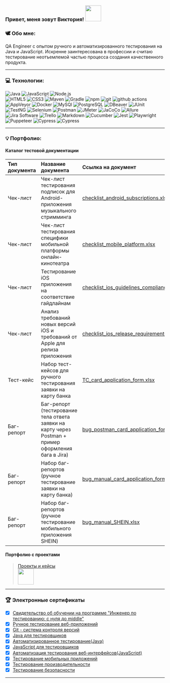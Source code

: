 ### Привет, меня зовут Виктория! <img src="https://media.giphy.com/media/mGcNjsfWAjY5AEZNw6/giphy.gif" width="50">



### 🕊 Обо мне:

QA Engineer с опытом ручного и автоматизированного тестирования на Java и JavaScript.
Искренне заинтересована в профессии и считаю тестирование неотъемлемой частью процесса создания качественного продукта.

---

### 💻 Технологии:
 <img alt="Java" src="https://img.shields.io/badge/Java-white?style=for-the-badge&logo=&logoColor=000000"/> <img alt="JavaScript" src="https://img.shields.io/badge/JavaScript-%23323330.svg?style=for-the-badge&logo=javascript&logoColor=23F7DF1E"/> <img alt="Node.js" src="https://img.shields.io/badge/Node.js-F5F5DC?style=for-the-badge&logo=nodedotjs&logoColor=339933"/>   
 <img alt="HTML5" src="https://img.shields.io/badge/-HTML5-E34F26?style=for-the-badge&logo=html5&logoColor=white"/>
 <img alt="CSS3" src="https://img.shields.io/badge/-CSS3-1572B6?style=for-the-badge&logo=#1572B6&logoColor=white"/>
 <img alt="Maven" src="https://img.shields.io/badge/-Maven-C71A36?style=for-the-badge&logo=apachemaven&logoColor=white"/>
 <img alt="Gradle" src="https://img.shields.io/badge/-Gradle-02303A?style=for-the-badge&logo=gradle&logoColor=white"/> 
 <img alt="npm" src="https://img.shields.io/badge/-npm-CB3837?style=for-the-badge&logo=npm&logoColor=white"/> 
 <img alt="git" src="https://img.shields.io/badge/-Git-F05032?style=for-the-badge&logo=git&logoColor=white" /> 
 <img alt="github actions" src="https://img.shields.io/badge/-Github_Actions-191970?style=for-the-badge&logo=github-actions&logoColor=white" />
 <img alt="AppVeyor" src="https://img.shields.io/badge/-AppVeyor-00B3E0?style=for-the-badge&logo=appveyor&logoColor=white"/>
 <img alt="Docker" src="https://img.shields.io/badge/-Docker-003153?style=for-the-badge&logo=docker&logoColor=white" />
 <img alt="MySQl" src="https://img.shields.io/badge/-MySQl-4479A1?style=for-the-badge&logo=mysql&logoColor=white"/>
 <img alt="PostgreSQL" src="https://img.shields.io/badge/-PostgreSQL-483D8B?style=for-the-badge&logo=mysql&logoColor=white"/>
 <img alt="DBeaver" src="https://img.shields.io/badge/-DBeaver-382923?style=for-the-badge&logo=dbeaver&logoColor=white"/>
 <img alt="JUnit" src="https://img.shields.io/badge/-JUnit-25A162?style=for-the-badge&logo=junit5&logoColor=white"/>
 <img alt="TestNG" src="https://img.shields.io/badge/-TestNG-36B6E5?style=for-the-badge&logo=&logoColor=white"/>
 <img alt="Selenium" src="https://img.shields.io/badge/-Selenium-43B02A?style=for-the-badge&logo=selenium&logoColor=white"/>
 <img alt="Postman" src="https://img.shields.io/badge/-Postman-FF6C37?style=for-the-badge&logo=postman&logoColor=white"/>
 <img alt="JMeter" src="https://img.shields.io/badge/-JMeter-D22128?style=for-the-badge&logo=apachejmeter&logoColor=white"/>
 <img alt="JaCoCo" src="https://img.shields.io/badge/-JaCoCo-FFEFD5?style=for-the-badge&logo=&logoColor=white"/>
 <img alt="Allure" src="https://img.shields.io/badge/-Allure-008000?style=for-the-badge&logo=&logoColor=white"/>
 <img alt="Jira Software" src="https://img.shields.io/badge/-Jira Software-0052CC?style=for-the-badge&logo=jirasoftware&logoColor=white"/>
 <img alt="Trello" src="https://img.shields.io/badge/-Trello-0052CC?style=for-the-badge&logo=trello&logoColor=white"/>
 <img alt="Markdown" src="https://img.shields.io/badge/-Markdown-%23323330.svg?style=for-the-badge&logo=markdown&logoColor=white"/>
 <img alt="Cucumber" src="https://img.shields.io/badge/-Cucumber-006400?style=for-the-badge&logo=cucumber&logoColor=white"/>
 <img alt="Jest" src="https://img.shields.io/badge/-Jest-white?style=for-the-badge&logo=jest&logoColor=C21325"/>
 <img alt="Playwright" src="https://img.shields.io/badge/-Playwright-228B22?style=for-the-badge&logo=playwright&logoColor=white"/>
 <img alt="Puppeteer" src="https://img.shields.io/badge/-Puppeteer-008080?style=for-the-badge&logo=puppeteer&logoColor=white"/>
 <img alt="Cypress" src="https://img.shields.io/badge/-Cypress-20B2AA?style=for-the-badge&logo=cypress&logoColor=white"/> 
 <img alt="Cypress" src="https://img.shields.io/badge/-Espresso-4a2828?style=for-the-badge&logo=espresso&logoColor=white"/> 
 
-----

### 💡 Портфолио:
#### Каталог тестовой документации
| Тип документа | Название документа | Ссылка на документ |
| :--- | :--- | :--- |
| Чек-лист | Чек-лист тестирования подписок для Android-приложения музыкального стримминга  | [checklist_android_subscriptions.xlsx](https://docs.google.com/spreadsheets/d/1qp6lUAWIDumtJjg3-UjTgJKUZvqEALFBf7NlnmzyRLU/edit?usp=sharing) |  
| Чек-лист | Чек-лист тестирования специфики мобильной платформы онлайн-кинотеатра  | [checklist_mobile_platform.xlsx](https://docs.google.com/spreadsheets/d/1jUsRCSuDD-bddZ8W7vKnCS9Aa5ehKMSQNCgmH8bYF_0/edit?gid=0#gid=0) |
| Чек-лист | Тестирование iOS приложения на соответствие гайдлайнам | [checklist_ios_guidelines_compliance.doc](https://docs.google.com/document/d/1hab2Mpg05GTxN0ElC_dQ1j2-NTe1Mbzz1FEbx4wvZkY/edit?usp=sharing) |
| Чек-лист | Анализ требований новых версий iOS и требований от Apple для релиза приложения| [checklist_ios_release_requirements.doc](https://docs.google.com/document/d/13M_9gLpktZxQncqLr9vxBcuZ-Zgv_D0TrG0fAT4G2Ds/edit?usp=sharing)
| Тест-кейс | Набор тест-кейсов для ручного тестирования заявки на карту банка | [TC_card_application_form.xlsx](https://docs.google.com/spreadsheets/d/1Aa5c60CpWZt4L8q2QPFEieyUnvb8q1eeJB1rj603htg/edit?usp=sharing) |
| Баг-репорт | Баг-репорт (тестирование тела ответа заявки на карту через Postman + пример оформления бага в Jira) | [bug_postman_card_application_form.xlsx](https://docs.google.com/spreadsheets/d/1z5AH3smMpy3OhlYaEh42hTk73vnPixjI/edit?usp=sharing&ouid=105213631904553486289&rtpof=true&sd=true) |
| Баг-репорт | Набор баг-репортов (ручное тестирование заявки на карту банка) | [bug_manual_card_application_form.xlsx](https://docs.google.com/spreadsheets/d/1Dhu0Xe6NqpPVI65ngBdF730ZqxDsrNXnyyKqqgYb7Lw/edit?usp=sharing) |
| Баг-репорт | Набор баг-репортов (ручное тестирование мобильного приложения SHEIN) | [bug_manual_SHEIN.xlsx](https://docs.google.com/spreadsheets/d/1z34Fb2RK0YTg8ixZJMGIlUy00MGhvXzKPlR_u6LIbb0/edit?usp=sharing) |

#### Портфолио с проектами
>[Проекты и кейсы](https://github.com/RytoryQA/RytoryQA/blob/main/Projects.md)  
> <img src="https://media.giphy.com/media/VgCDAzcKvsR6OM0uWg/giphy.gif" width="50">  
-------
### 🏆 Электронные сертификаты
-  [x] [Свидетельство об обучении на программе "Инженер по тестированию: с нуля до middle"](https://github.com/RytoryQA/RytoryQA/blob/main/certificates/%D1%81%D0%B2%D0%B8%D0%B4%D0%B5%D1%82%D0%B5%D0%BB%D1%8C%D1%81%D1%82%D0%B2%D0%BE%20%D0%BE%D0%B1%20%D0%BE%D0%B1%D1%83%D1%87%D0%B5%D0%BD%D0%B8%D0%B8.jpeg)
-  [x] [Ручное тестирование веб-приложений](https://github.com/RytoryQA/RytoryQA/blob/main/certificates/%D1%80%D1%83%D1%87%D0%BD%D0%BE%D0%B5%20%D1%82%D0%B5%D1%81%D1%82%D0%B8%D1%80%D0%BE%D0%B2%D0%B0%D0%BD%D0%B8%D0%B5%20%D0%B2%D0%B5%D0%B1-%D0%BF%D1%80%D0%B8%D0%BB%D0%BE%D0%B6%D0%B5%D0%BD%D0%B8%D0%B9.jpeg)
-  [x] [Git - система контроля версий](https://github.com/RytoryQA/RytoryQA/blob/main/certificates/Git%20%D1%81%D0%B8%D1%81%D1%82%D0%B5%D0%BC%D0%B0%20%D0%BA%D0%BE%D0%BD%D1%82%D1%80%D0%BE%D0%BB%D1%8F%20%D0%B2%D0%B5%D1%80%D1%81%D0%B8%D0%B9.jpeg)
-  [x] [Java для тестировщиков](https://github.com/RytoryQA/RytoryQA/blob/main/certificates/Java%20%D0%B4%D0%BB%D1%8F%20%D1%82%D0%B5%D1%81%D1%82%D0%B8%D1%80%D0%BE%D0%B2%D1%89%D0%B8%D0%BA%D0%BE%D0%B2.jpeg)
-  [x] [Автоматизированное тестирование(Java)](https://github.com/RytoryQA/RytoryQA/blob/main/certificates/%D0%B0%D0%B2%D1%82%D0%BE%D0%BC%D0%B0%D1%82%D0%B8%D0%B7%D0%B8%D1%80%D0%BE%D0%B2%D0%B0%D0%BD%D0%BD%D0%BE%D0%B5%20%D1%82%D0%B5%D1%81%D1%82%D0%B8%D1%80%D0%BE%D0%B2%D0%B0%D0%BD%D0%B8%D0%B5.jpeg)
-  [x] [JavaScript для тестировщиков](https://github.com/RytoryQA/RytoryQA/blob/main/certificates/JavaScript%20%D0%B4%D0%BB%D1%8F%20%D1%82%D0%B5%D1%81%D1%82%D0%B8%D1%80%D0%BE%D0%B2%D1%89%D0%B8%D0%BA%D0%BE%D0%B2.jpeg)
-  [x] [Автоматизация тестирования веб-интерфейсов(JavaScript)](https://github.com/RytoryQA/RytoryQA/blob/main/certificates/%D0%90%D0%B2%D1%82%D0%BE%D0%BC%D0%B0%D1%82%D0%B8%D0%B7%D0%B0%D1%86%D0%B8%D1%8F%20%D1%82%D0%B5%D1%81%D1%82%D0%B8%D1%80%D0%BE%D0%B2%D0%B0%D0%BD%D0%B8%D1%8F%20%D0%B2%D0%B5%D0%B1-%D0%B8%D0%BD%D1%82%D0%B5%D1%80%D1%84%D0%B5%D0%B9%D1%81%D0%BE%D0%B2(JavaScript).jpeg)
-  [x] [Тестирование мобильных приложений](https://github.com/RytoryQA/RytoryQA/blob/main/certificates/%D0%A2%D0%B5%D1%81%D1%82%D0%B8%D1%80%D0%BE%D0%B2%D0%B0%D0%BD%D0%B8%D0%B5%20%D0%BC%D0%BE%D0%B1%D0%B8%D0%BB%D1%8C%D0%BD%D1%8B%D1%85%20%D0%BF%D1%80%D0%B8%D0%BB%D0%BE%D0%B6%D0%B5%D0%BD%D0%B8%D0%B9.jpeg)
-  [x] [Тестирование производительности](https://github.com/RytoryQA/RytoryQA/blob/main/certificates/%D0%A2%D0%B5%D1%81%D1%82%D0%B8%D1%80%D0%BE%D0%B2%D0%B0%D0%BD%D0%B8%D0%B5%20%D0%BF%D1%80%D0%BE%D0%B8%D0%B7%D0%B2%D0%BE%D0%B4%D0%B8%D1%82%D0%B5%D0%BB%D1%8C%D0%BD%D0%BE%D1%81%D1%82%D0%B8.jpeg)
-  [x] [Тестирование безопасности](https://github.com/RytoryQA/RytoryQA/blob/main/certificates/%D0%A2%D0%B5%D1%81%D1%82%D0%B8%D1%80%D0%BE%D0%B2%D0%B0%D0%BD%D0%B8%D0%B5%20%D0%B1%D0%B5%D0%B7%D0%BE%D0%BF%D0%B0%D1%81%D0%BD%D0%BE%D1%81%D1%82%D0%B8.jpeg)
___


 
